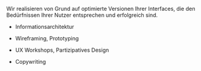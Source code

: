 Wir realisieren von Grund auf optimierte Versionen Ihrer Interfaces, die den Bedürfnissen Ihrer Nutzer entsprechen und erfolgreich sind.

* Informationsarchitektur

* Wireframing, Prototyping

* UX Workshops, Partizipatives Design

* Copywriting